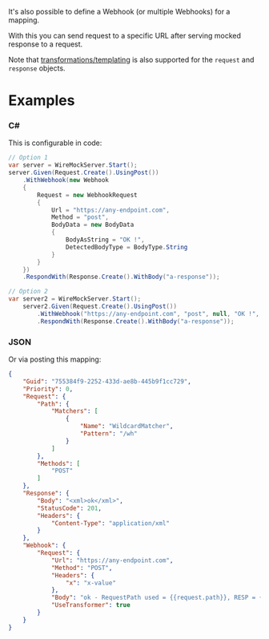 It's also possible to define a Webhook (or multiple Webhooks) for a mapping. 

With this you can send request to a specific URL after serving mocked response to a request.

Note that [transformations/templating](https://github.com/WireMock-Net/WireMock.Net/wiki/Response-Templating) is also supported for the `request` and `response` objects.

# Examples
### C#
This is configurable in code:
``` c#
// Option 1
var server = WireMockServer.Start();
server.Given(Request.Create().UsingPost())
    .WithWebhook(new Webhook
    {
        Request = new WebhookRequest
        {
            Url = "https://any-endpoint.com",
            Method = "post",
            BodyData = new BodyData
            {
                BodyAsString = "OK !",
                DetectedBodyType = BodyType.String
            }
        }
    })
    .RespondWith(Response.Create().WithBody("a-response"));

// Option 2
var server2 = WireMockServer.Start();
    server2.Given(Request.Create().UsingPost())
        .WithWebhook("https://any-endpoint.com", "post", null, "OK !", true, TransformerType.Handlebars)
        .RespondWith(Response.Create().WithBody("a-response"));
```

### JSON
Or via posting this mapping:
``` json
{
    "Guid": "755384f9-2252-433d-ae8b-445b9f1cc729",
    "Priority": 0,
    "Request": {
        "Path": {
            "Matchers": [
                {
                    "Name": "WildcardMatcher",
                    "Pattern": "/wh"
                }
            ]
        },
        "Methods": [
            "POST"
        ]
    },
    "Response": {
        "Body": "<xml>ok</xml>",
        "StatusCode": 201,
        "Headers": {
            "Content-Type": "application/xml"
        }
    },
    "Webhook": {
        "Request": {
            "Url": "https://any-endpoint.com",
            "Method": "POST",
            "Headers": {
                "x": "x-value"
            },
            "Body": "ok - RequestPath used = {{request.path}}, RESP = {{response.StatusCode}}",
            "UseTransformer": true
        }
    }
}
```

